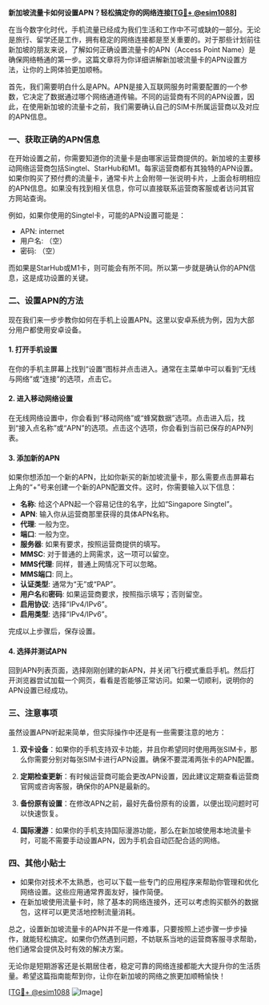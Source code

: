 **新加坡流量卡如何设置APN？轻松搞定你的网络连接[[TG💪+ @esim1088](https://t.me/s/esim1088)]**

在当今数字化时代，手机流量已经成为我们生活和工作中不可或缺的一部分。无论是旅行、留学还是工作，拥有稳定的网络连接都是至关重要的。对于那些计划前往新加坡的朋友来说，了解如何正确设置流量卡的APN（Access Point Name）是确保网络畅通的第一步。这篇文章将为你详细讲解新加坡流量卡的APN设置方法，让你的上网体验更加顺畅。

首先，我们需要明白什么是APN。APN是接入互联网服务时需要配置的一个参数，它决定了数据通过哪个网络通道传输。不同的运营商有不同的APN设置，因此，在使用新加坡的流量卡之前，我们需要确认自己的SIM卡所属运营商以及对应的APN信息。

### 一、获取正确的APN信息

在开始设置之前，你需要知道你的流量卡是由哪家运营商提供的。新加坡的主要移动网络运营商包括Singtel、StarHub和M1。每家运营商都有其独特的APN设置。如果你购买了预付费的流量卡，通常卡片上会附带一张说明卡片，上面会标明相应的APN信息。如果没有找到相关信息，你可以直接联系运营商客服或者访问其官方网站查询。

例如，如果你使用的Singtel卡，可能的APN设置可能是：
- APN: internet
- 用户名: （空）
- 密码: （空）

而如果是StarHub或M1卡，则可能会有所不同。所以第一步就是确认你的APN信息，这是成功设置的关键。

### 二、设置APN的方法

现在我们来一步步教你如何在手机上设置APN。这里以安卓系统为例，因为大部分用户都使用安卓设备。

#### 1. 打开手机设置
在你的手机主屏幕上找到“设置”图标并点击进入。通常在主菜单中可以看到“无线与网络”或“连接”的选项，点击它。

#### 2. 进入移动网络设置
在无线网络设置中，你会看到“移动网络”或“蜂窝数据”选项。点击进入后，找到“接入点名称”或“APN”的选项。点击这个选项，你会看到当前已保存的APN列表。

#### 3. 添加新的APN
如果你想添加一个新的APN，比如你新买的新加坡流量卡，那么需要点击屏幕右上角的“+”号来创建一个新的APN配置文件。这时，你需要输入以下信息：

- **名称**: 给这个APN起一个容易记住的名字，比如“Singapore Singtel”。
- **APN**: 输入你从运营商那里获得的具体APN名称。
- **代理**: 一般为空。
- **端口**: 一般为空。
- **服务器**: 如果有要求，按照运营商提供的填写。
- **MMSC**: 对于普通的上网需求，这一项可以留空。
- **MMS代理**: 同样，普通上网情况下可以忽略。
- **MMS端口**: 同上。
- **认证类型**: 通常为“无”或“PAP”。
- **用户名**和**密码**: 如果运营商要求，按照指示填写；否则留空。
- **启用协议**: 选择“IPv4/IPv6”。
- **启用类型**: 选择“IPv4/IPv6”。

完成以上步骤后，保存设置。

#### 4. 选择并测试APN
回到APN列表页面，选择刚刚创建的新APN，并关闭飞行模式重启手机。然后打开浏览器尝试加载一个网页，看看是否能够正常访问。如果一切顺利，说明你的APN设置已经成功。

### 三、注意事项

虽然设置APN听起来简单，但实际操作中还是有一些需要注意的地方：

1. **双卡设备**：如果你的手机支持双卡功能，并且你希望同时使用两张SIM卡，那么你需要分别对每张SIM卡进行APN设置。确保不要混淆两张卡的APN配置。

2. **定期检查更新**：有时候运营商可能会更改APN设置，因此建议定期查看运营商官网或咨询客服，确保你的APN是最新的。

3. **备份原有设置**：在修改APN之前，最好先备份原有的设置，以便出现问题时可以快速恢复。

4. **国际漫游**：如果你的手机支持国际漫游功能，那么在新加坡使用本地流量卡时，可能不需要手动设置APN，因为手机会自动匹配合适的网络。

### 四、其他小贴士

- 如果你对技术不太熟悉，也可以下载一些专门的应用程序来帮助你管理和优化网络设置。这些应用通常界面友好，操作简便。
- 在新加坡使用流量卡时，除了基本的网络连接外，还可以考虑购买额外的数据包，这样可以更灵活地控制流量消耗。

总之，设置新加坡流量卡的APN并不是一件难事，只要按照上述步骤一步步操作，就能轻松搞定。如果你仍然遇到问题，不妨联系当地的运营商客服寻求帮助，他们通常会提供及时有效的解决方案。

无论你是短期游客还是长期居住者，稳定可靠的网络连接都能大大提升你的生活质量。希望这篇指南能帮到你，让你在新加坡的网络之旅更加顺畅愉快！

[[TG💪+ @esim1088](https://t.me/s/esim1088) ![Image](https://i.postimg.cc/4NQfJmqS/Snipaste-2025-05-13-00-14-12.png)]